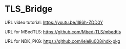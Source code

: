 # TLS_Bridge
URL video tutorial: https://youtu.be/lI86h-ZDD0Y

URL for MBedTLS: https://github.com/Mbed-TLS/mbedtls

URL for NDK_PKG: https://github.com/leleliu008/ndk-pkg
